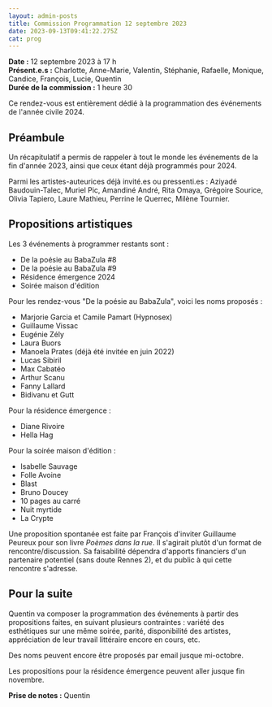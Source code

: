 ```yaml
---
layout: admin-posts
title: Commission Programmation 12 septembre 2023
date: 2023-09-13T09:41:22.275Z
cat: prog
---
```

**Date :** 12 septembre 2023 à 17 h\
**Présent.e.s :** Charlotte, Anne-Marie, Valentin, Stéphanie, Rafaelle, Monique, Candice, François, Lucie, Quentin\
**Durée de la commission :** 1 heure 30

Ce rendez-vous est entièrement dédié à la programmation des événements de l'année civile 2024.

## Préambule

Un récapitulatif a permis de rappeler à tout le monde les événements de la fin d'année 2023, ainsi que ceux étant déjà programmés pour 2024.

Parmi les artistes-auteurices déjà invité.es ou pressenti.es : Aziyadé Baudouin-Talec, Muriel Pic, Amandiné André, Rita Omaya, Grégoire Sourice, Olivia Tapiero, Laure Mathieu, Perrine le Querrec, Milène Tournier.

## Propositions artistiques

Les 3 événements à programmer restants sont :
- De la poésie au BabaZula #8
- De la poésie au BabaZula #9
- Résidence émergence 2024
- Soirée maison d'édition  

Pour les rendez-vous "De la poésie au BabaZula", voici les noms proposés :
- Marjorie Garcia et Camile Pamart (Hypnosex)
- Guillaume Vissac
- Eugénie Zély
- Laura Buors
- Manoela Prates (déjà été invitée en juin 2022)
- Lucas Sibiril
- Max Cabatéo
- Arthur Scanu
- Fanny Lallard
- Bidivanu et Gutt

Pour la résidence émergence :
- Diane Rivoire
- Hella Hag

Pour la soirée maison d'édition :
- Isabelle Sauvage
- Folle Avoine
- Blast
- Bruno Doucey
- 10 pages au carré
- Nuit myrtide
- La Crypte

Une proposition spontanée est faite par François d'inviter Guillaume Peureux pour son livre *Poèmes dans la rue*. Il s'agirait plutôt d'un format de rencontre/discussion. Sa faisabilité dépendra d'apports financiers d'un partenaire potentiel (sans doute Rennes 2), et du public à qui cette rencontre s'adresse.

## Pour la suite

Quentin va composer la programmation des événements à partir des propositions faites, en suivant plusieurs contraintes : variété des esthétiques sur une même soirée, parité, disponibilité des artistes, appréciation de leur travail littéraire encore en cours, etc.

Des noms peuvent encore être proposés par email jusque mi-octobre. 

Les propositions pour la résidence émergence peuvent aller jusque fin novembre.

**Prise de notes :** Quentin

